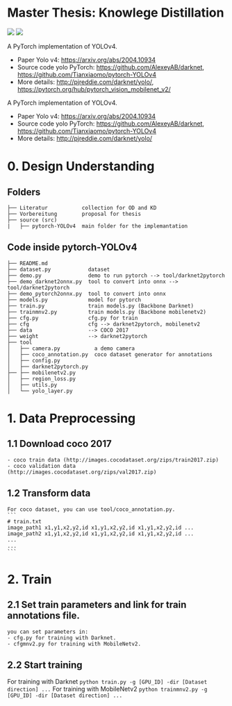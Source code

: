 # Master Thesis: Knowlege Distillation

![](https://img.shields.io/static/v1?label=python&message=3.6|3.7&color=blue)
![](https://img.shields.io/static/v1?label=pytorch&message=1.4&color=<COLOR>)

A PyTorch implementation of YOLOv4.
- Paper Yolo v4: https://arxiv.org/abs/2004.10934
- Source code yolo PyTorch: https://github.com/AlexeyAB/darknet, https://github.com/Tianxiaomo/pytorch-YOLOv4
- More details: http://pjreddie.com/darknet/yolo/, https://pytorch.org/hub/pytorch_vision_mobilenet_v2/

A PyTorch implementation of YOLOv4.
- Paper Yolo v4: https://arxiv.org/abs/2004.10934
- Source code yolo PyTorch: https://github.com/AlexeyAB/darknet, https://github.com/Tianxiaomo/pytorch-YOLOv4
- More details: http://pjreddie.com/darknet/yolo/

# 0. Design Understanding
## Folders
```
├── Literatur           collection for OD and KD 
├── Vorbereitung        proposal for thesis
├── source (src)        
|   ├── pytorch-YOLOv4  main folder for the implemantation
```
## Code inside pytorch-YOLOv4 
```
├── README.md
├── dataset.py            dataset
├── demo.py               demo to run pytorch --> tool/darknet2pytorch
├── demo_darknet2onnx.py  tool to convert into onnx --> tool/darknet2pytorch
├── demo_pytorch2onnx.py  tool to convert into onnx
├── models.py             model for pytorch
├── train.py              train models.py (Backbone Darknet)
├── trainmnv2.py          train models.py (Backbone mobilenetv2)
├── cfg.py                cfg.py for train
├── cfg                   cfg --> darknet2pytorch, mobilenetv2
├── data                  --> COCO 2017
├── weight                --> darknet2pytorch
├── tool
│   ├── camera.py           a demo camera
│   ├── coco_annotation.py  coco dataset generator for annotations
│   ├── config.py
│   ├── darknet2pytorch.py
├── ├── mobilenetv2.py
│   ├── region_loss.py
│   ├── utils.py
│   └── yolo_layer.py
```

# 1. Data Preprocessing
## 1.1 Download coco 2017
    - coco train data (http://images.cocodataset.org/zips/train2017.zip)
    - coco validation data (http://images.cocodataset.org/zips/val2017.zip)
## 1.2 Transform data
    For coco dataset, you can use tool/coco_annotation.py.
    ```
    # train.txt
    image_path1 x1,y1,x2,y2,id x1,y1,x2,y2,id x1,y1,x2,y2,id ...
    image_path2 x1,y1,x2,y2,id x1,y1,x2,y2,id x1,y1,x2,y2,id ...
    ...
    ...
    ```
# 2. Train
## 2.1 Set train parameters and link for train annotations file.
    you can set parameters in:
    - cfg.py for training with Darknet.
    - cfgmnv2.py for training with MobileNetv2.
    
## 2.2 Start training
For training with Darknet 
    ```
     python train.py -g [GPU_ID] -dir [Dataset direction] ...
    ```
For training with MobileNetv2 
    ```
     python trainmnv2.py -g [GPU_ID] -dir [Dataset direction] ...
    ```
